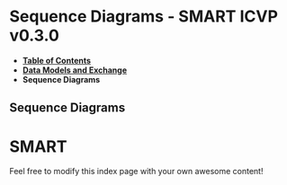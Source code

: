 # Sequence Diagrams - SMART ICVP v0.3.0

* [**Table of Contents**](toc.md)
* [**Data Models and Exchange**](data-models-and-exchange.md)
* **Sequence Diagrams**

## Sequence Diagrams

# SMART

Feel free to modify this index page with your own awesome content!

